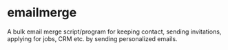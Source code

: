 # emailmerge
A bulk email merge script/program for keeping contact, sending invitations, applying for jobs, CRM etc. by sending personalized emails.
